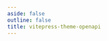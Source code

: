 ```yaml
---
aside: false
outline: false
title: vitepress-theme-openapi
---
```


<script setup lang="ts">
import { useRoute, useData } from 'vitepress'
import { useOpenapi, useTheme } from 'vitepress-theme-openapi'

const route = useRoute()

const { isDark } = useData()

const openapi = useOpenapi()

const themeConfig = useTheme()

const operationId = route.data.params.operationId

const operation = openapi.getOperation(operationId)

themeConfig.setResponseCodeSelector(
    Object.keys(operation.responses).length > 3 ? 'select' : 'tabs'
)
</script>

<OAOperation :operationId="operationId" :isDark="isDark" />
